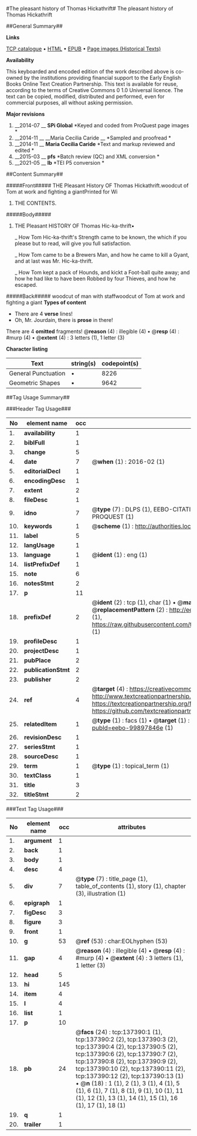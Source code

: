 #The pleasant history of Thomas Hickathrift#
The pleasant history of Thomas Hickathrift

##General Summary##

**Links**

[TCP catalogue](http://www.ota.ox.ac.uk/tcp/)  • 
[HTML](http://tei.it.ox.ac.uk/tcp/Texts-HTML/free/A90/A90780.html)  • 
[EPUB](http://tei.it.ox.ac.uk/tcp/Texts-EPUB/free/A90/A90780.epub) • 
[Page images (Historical Texts)](https://historicaltexts.jisc.ac.uk/eebo-99897846e)

**Availability**

This keyboarded and encoded edition of the work described above is co-owned by the
    institutions providing financial support to the Early English Books Online Text Creation
    Partnership. This text is available for reuse, according to the terms of  Creative Commons 0 1.0 Universal
    licence. The text can be copied, modified, distributed and performed, even for commercial
    purposes, all without asking permission.

**Major revisions**

1. __2014-07 __ __SPi Global__ *Keyed and coded from ProQuest page images *
1. __2014-11 __ __Maria Cecilia Caride __ *Sampled and proofread *
1. __2014-11 __ __Maria Cecilia Caride__ *Text and markup reviewed and edited *
1. __2015-03 __ __pfs__ *Batch review (QC) and XML conversion *
1. __2021-05 __ __lb__ *TEI P5 conversion *

##Content Summary##

#####Front#####
THE Pleasant History OF Thomas Hickathrift.woodcut of Tom at work and fighting a giantPrinted for Wi
1. THE CONTENTS.

#####Body#####

1. THE Pleasant HISTORY OF Thomas Hic-ka-thrift▪

    _ How Tom Hic-ka-thrift's Strength came to be known, the which if you please but to read, will give you full satisfaction.

    _ How Tom came to be a Brewers Man, and how he came to kill a Gyant, and at last was Mr. Hic-ka-thrift.

    _ How Tom kept a pack of Hounds, and kickt a Foot-ball quite away; and how he had like to have been Robbed by four Thieves, and how he escaped.

#####Back#####
woodcut of man with staffwoodcut of Tom at work and fighting a giant
**Types of content**

  * There are 4 **verse** lines!
  * Oh, Mr. Jourdain, there is **prose** in there!

There are 4 **omitted** fragments! 
 @__reason__ (4) : illegible (4)  •  @__resp__ (4) : #murp (4)  •  @__extent__ (4) : 3 letters (1), 1 letter (3)

**Character listing**


|Text|string(s)|codepoint(s)|
|---|---|---|
|General Punctuation|•|8226|
|Geometric Shapes|▪|9642|

##Tag Usage Summary##

###Header Tag Usage###

|No|element name|occ|attributes|
|---|---|---|---|
|1.|__availability__|1||
|2.|__biblFull__|1||
|3.|__change__|5||
|4.|__date__|7| @__when__ (1) : 2016-02 (1)|
|5.|__editorialDecl__|1||
|6.|__encodingDesc__|1||
|7.|__extent__|2||
|8.|__fileDesc__|1||
|9.|__idno__|7| @__type__ (7) : DLPS (1), EEBO-CITATION (1), VID (1), EEBO-PROQUEST (1), STC (2), PROQUEST (1)|
|10.|__keywords__|1| @__scheme__ (1) : http://authorities.loc.gov/ (1)|
|11.|__label__|5||
|12.|__langUsage__|1||
|13.|__language__|1| @__ident__ (1) : eng (1)|
|14.|__listPrefixDef__|1||
|15.|__note__|6||
|16.|__notesStmt__|2||
|17.|__p__|11||
|18.|__prefixDef__|2| @__ident__ (2) : tcp (1), char (1)  •  @__matchPattern__ (2) : ([0-9\-]+):([0-9IVX]+) (1), (.+) (1)  •  @__replacementPattern__ (2) : http://eebo.chadwyck.com/downloadtiff?vid=$1&page=$2 (1), https://raw.githubusercontent.com/textcreationpartnership/Texts/master/tcpchars.xml#$1 (1)|
|19.|__profileDesc__|1||
|20.|__projectDesc__|1||
|21.|__pubPlace__|2||
|22.|__publicationStmt__|2||
|23.|__publisher__|2||
|24.|__ref__|4| @__target__ (4) : https://creativecommons.org/publicdomain/zero/1.0/ (1), http://www.textcreationpartnership.org/docs/. (1), https://textcreationpartnership.org/faq/#faq05 (1), https://github.com/textcreationpartnership (1)|
|25.|__relatedItem__|1| @__type__ (1) : facs (1)  •  @__target__ (1) : https://data.historicaltexts.jisc.ac.uk/view?pubId=eebo-99897846e (1)|
|26.|__revisionDesc__|1||
|27.|__seriesStmt__|1||
|28.|__sourceDesc__|1||
|29.|__term__|1| @__type__ (1) : topical_term (1)|
|30.|__textClass__|1||
|31.|__title__|3||
|32.|__titleStmt__|2||


###Text Tag Usage###

|No|element name|occ|attributes|
|---|---|---|---|
|1.|__argument__|1||
|2.|__back__|1||
|3.|__body__|1||
|4.|__desc__|4||
|5.|__div__|7| @__type__ (7) : title_page (1), table_of_contents (1), story (1), chapter (3), illustration (1)|
|6.|__epigraph__|1||
|7.|__figDesc__|3||
|8.|__figure__|3||
|9.|__front__|1||
|10.|__g__|53| @__ref__ (53) : char:EOLhyphen (53)|
|11.|__gap__|4| @__reason__ (4) : illegible (4)  •  @__resp__ (4) : #murp (4)  •  @__extent__ (4) : 3 letters (1), 1 letter (3)|
|12.|__head__|5||
|13.|__hi__|145||
|14.|__item__|4||
|15.|__l__|4||
|16.|__list__|1||
|17.|__p__|10||
|18.|__pb__|24| @__facs__ (24) : tcp:137390:1 (1), tcp:137390:2 (2), tcp:137390:3 (2), tcp:137390:4 (2), tcp:137390:5 (2), tcp:137390:6 (2), tcp:137390:7 (2), tcp:137390:8 (2), tcp:137390:9 (2), tcp:137390:10 (2), tcp:137390:11 (2), tcp:137390:12 (2), tcp:137390:13 (1)  •  @__n__ (18) : 1 (1), 2 (1), 3 (1), 4 (1), 5 (1), 6 (1), 7 (1), 8 (1), 9 (1), 10 (1), 11 (1), 12 (1), 13 (1), 14 (1), 15 (1), 16 (1), 17 (1), 18 (1)|
|19.|__q__|1||
|20.|__trailer__|1||
